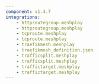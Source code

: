 ```yaml
---
component: v1.4.7
integrations:
    - httproutegroup.meshplay
    - httproutegroup.meshplay
    - tcproute.meshplay
    - tcproute.meshplay
    - traefikmesh.meshplay
    - traefikmesh_definition.json
    - trafficsplit.meshplay
    - trafficsplit.meshplay
    - traffictarget.meshplay
    - traffictarget.meshplay
---
```

